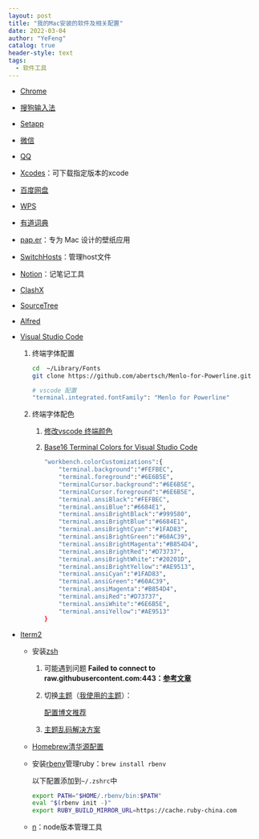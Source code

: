 ```yaml
---
layout: post
title: "我的Mac安装的软件及相关配置"
date: 2022-03-04
author: "YeFeng"
catalog: true
header-style: text
tags:
  - 软件工具
---
```


- [Chrome](https://www.google.com/intl/zh-CN/chrome/)
- [搜狗输入法](https://pinyin.sogou.com/mac/)
- [Setapp](https://setapp.com/)
- [微信](https://mac.weixin.qq.com/?t=mac&lang=zh_CN)
- [QQ](https://im.qq.com/download)
- [Xcodes](https://github.com/RobotsAndPencils/XcodesApp)：可下载指定版本的xcode
- [百度网盘](https://pan.baidu.com/download#pan)
- [WPS](https://www.wps.com/)
- [有道词典](https://apps.apple.com/cn/app/%E7%BD%91%E6%98%93%E6%9C%89%E9%81%93%E8%AF%8D%E5%85%B8/id491854842?mt=12)
- [pap.er](https://paper.meiyuan.in/?utm_source=zh)：专为 Mac 设计的壁纸应用
- [SwitchHosts](https://github.com/oldj/SwitchHosts)：管理host文件
- [Notion](https://www.notion.so/desktop)：记笔记工具
- [ClashX](https://eatpeach.top/)
- [SourceTree](https://www.sourcetreeapp.com/)
- [Alfred](https://www.alfredapp.com/)
- [Visual Studio Code](https://code.visualstudio.com/)
    1. 终端字体配置
        
        ```bash
        cd  ~/Library/Fonts
        git clone https://github.com/abertsch/Menlo-for-Powerline.git
        
        # vscode 配置
        "terminal.integrated.fontFamily": "Menlo for Powerline"
        ```
        
    2. 终端字体配色
        1. [修改vscode 终端颜色](https://www.cnblogs.com/orzs/p/14158355.html)
        2. [Base16 Terminal Colors for Visual Studio Code](https://glitchbone.github.io/vscode-base16-term/#/default-dark)
            
            ```bash
            "workbench.colorCustomizations":{
                "terminal.background":"#FEFBEC",
                "terminal.foreground":"#6E6B5E",
                "terminalCursor.background":"#6E6B5E",
                "terminalCursor.foreground":"#6E6B5E",
                "terminal.ansiBlack":"#FEFBEC",
                "terminal.ansiBlue":"#6684E1",
                "terminal.ansiBrightBlack":"#999580",
                "terminal.ansiBrightBlue":"#6684E1",
                "terminal.ansiBrightCyan":"#1FAD83",
                "terminal.ansiBrightGreen":"#60AC39",
                "terminal.ansiBrightMagenta":"#B854D4",
                "terminal.ansiBrightRed":"#D73737",
                "terminal.ansiBrightWhite":"#20201D",
                "terminal.ansiBrightYellow":"#AE9513",
                "terminal.ansiCyan":"#1FAD83",
                "terminal.ansiGreen":"#60AC39",
                "terminal.ansiMagenta":"#B854D4",
                "terminal.ansiRed":"#D73737",
                "terminal.ansiWhite":"#6E6B5E",
                "terminal.ansiYellow":"#AE9513"
            }
            ```

- [Iterm2](https://iterm2.com/)
    - 安装[zsh](https://ohmyz.sh/)
        1. 可能遇到问题 **Failed to connect to raw.githubusercontent.com:443：[参考文章](https://zhuanlan.zhihu.com/p/115450863)**
        2. 切换[主题](https://github.com/ohmyzsh/ohmyzsh/wiki/Themes)（[我使用的主题](https://github.com/romkatv/powerlevel10k)）：
            
            [配置博文推荐](https://gist.github.com/kevin-smets/8568070)
            
        3. [主题乱码解决方案](https://cloud.tencent.com/developer/article/1612798)
    - [Homebrew清华源配置](https://mirrors.tuna.tsinghua.edu.cn/help/homebrew/)
    - 安装[rbenv](https://github.com/rbenv/rbenv)管理ruby：`brew install rbenv`
        
        以下配置添加到`~/.zshrc`中
        
        ```bash
        export PATH="$HOME/.rbenv/bin:$PATH"
        eval "$(rbenv init -)"
        export RUBY_BUILD_MIRROR_URL=https://cache.ruby-china.com
        ```
        
    - [n](https://github.com/tj/n)：node版本管理工具